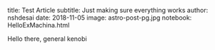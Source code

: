title: Test Article
subtitle: Just making sure everything works
author: nshdesai
date: 2018-11-05
image: astro-post-pg.jpg
notebook: HelloExMachina.html

Hello there, general kenobi
